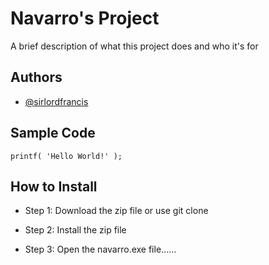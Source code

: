 # Navarro's Project

A brief description of what this project does and who it's for


## Authors

- [@sirlordfrancis](https://github.com/sirlordfrancis)


## Sample Code

`printf( 'Hello World!' );`

## How to Install

- Step 1: Download the zip file or use git clone

- Step 2: Install the zip file

- Step 3: Open the navarro.exe file......
